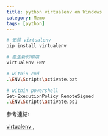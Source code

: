 ```yaml
---
title: python virtualenv on Windows
category: Memo
tags: [python]
---
```


<!--more-->
```bash
# 安裝 virtualenv
pip install virtualenv

# 產生新的環境
virtualenv ENV

# within cmd
.\ENV\Scripts\activate.bat

# within powershell 
Set-ExecutionPolicy RemoteSigned
.\ENV\Scripts\activate.ps1

```
參考連結:

 [ virtualenv ]( https://virtualenv.pypa.io/en/stable/), 
